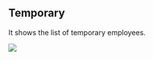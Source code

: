 ## Temporary

It shows the list of temporary employees.

![](http://docs.risersoft.com/hrmnirvana/ImagesExt/image8_237.jpg)
